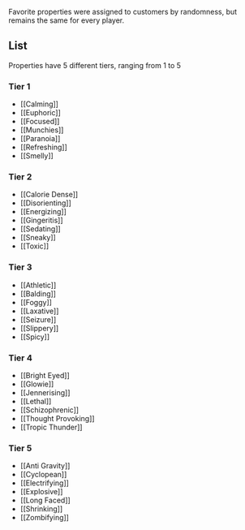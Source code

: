 Favorite properties were assigned to customers by randomness, but remains the same for every player.
## List
Properties have 5 different tiers, ranging from 1 to 5
### Tier 1
- [[Calming]]
- [[Euphoric]]
- [[Focused]]
- [[Munchies]]
- [[Paranoia]]
- [[Refreshing]]
- [[Smelly]]
### Tier 2
- [[Calorie Dense]]
- [[Disorienting]]
- [[Energizing]]
- [[Gingeritis]]
- [[Sedating]]
- [[Sneaky]]
- [[Toxic]]
### Tier 3
- [[Athletic]]
- [[Balding]]
- [[Foggy]]
- [[Laxative]]
- [[Seizure]]
- [[Slippery]]
- [[Spicy]]
### Tier 4
- [[Bright Eyed]]
- [[Glowie]]
- [[Jennerising]]
- [[Lethal]]
- [[Schizophrenic]]
- [[Thought Provoking]]
- [[Tropic Thunder]]
### Tier 5
- [[Anti Gravity]]
- [[Cyclopean]]
- [[Electrifying]]
- [[Explosive]]
- [[Long Faced]]
- [[Shrinking]]
- [[Zombifying]]